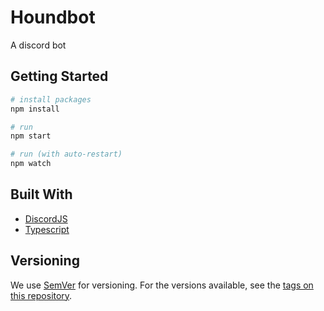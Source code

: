 # Houndbot

A discord bot

## Getting Started

```bash
# install packages
npm install

# run
npm start

# run (with auto-restart)
npm watch
```

## Built With

* [DiscordJS](https://discord.js.org/#/)
* [Typescript](https://www.typescriptlang.org/)

## Versioning

We use [SemVer](http://semver.org/) for versioning. For the versions available, see the [tags on this repository](https://github.com/your/project/tags).
